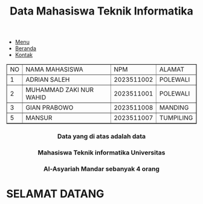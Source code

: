 <html>
<head></head>
<link rel="stylesheet" href="style.css">
<body>
		<header>
		<h1> Data Mahasiswa Teknik Informatika</h1>
	</header>

<div class="navigasi">
		<div class="menu">
			<ul>
				<li><a href="menu.html">Menu</a></li>
				<li><a href="Beranda.html">Beranda</a></li>
				<li><a href="kontak.html">Kontak</a></li>
			</ul>
		</div>

<table border="1" cellspacing="0" cellpadding="7" align="center">
			<tr>
				<td>NO</td>
				<td>NAMA MAHASISWA</td>
				<td>NPM</td>
				<td>ALAMAT</td>
   <tr>

   <tr>
   <td>1</td>
   <td>ADRIAN SALEH</td>
   <td>2023511002</td>
   <td>POLEWALI</td>
   </tr>

   <tr>
            	<td>2</td>
            	<td>MUHAMMAD ZAKI NUR WAHID </td>
            	<td>2023511001</td>
            	<td>POLEWALI</td>
            </tr>

   <tr>
            	<td>3</td>
            	<td>GIAN PRABOWO</td>
            	<td>2023511008</td>
            	<td>MANDING</td>
            </tr>

   <tr>
            	<td>5</td>
            	<td>MANSUR</td>
            	<td>2023511007</td>
            	<td>TUMPILING</td>
            </tr>

</table>

  <h3><p align="center">Data yang di atas adalah data</p></h3> 
   <h3><p align="center">Mahasiswa Teknik informatika Universitas</p></h3>
  <h3><p align="center">Al-Asyariah Mandar sebanyak 4 orang </p></h3> 
        
<div class="footer">
	<h1>SELAMAT DATANG</h1>
</div>
</body>
</html>
